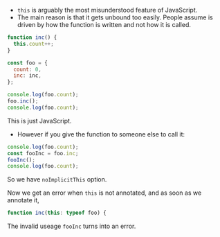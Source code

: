 * `this` is arguably the most misunderstood feature of JavaScript. 
* The main reason is that it gets unbound too easily. People assume is driven by how the function is written and not how it is called.

```js
function inc() {
  this.count++;
}

const foo = {
  count: 0,
  inc: inc,
};

console.log(foo.count);
foo.inc();
console.log(foo.count);
```

This is just JavaScript.

* However if you give the function to someone else to call it: 

```js
console.log(foo.count);
const fooInc = foo.inc;
fooInc();
console.log(foo.count);
```

So we have `noImplicitThis` option.

Now we get an error when `this` is not annotated, and as soon as we annotate it, 

```js
function inc(this: typeof foo) {
```
The invalid useage `fooInc` turns into an error.
